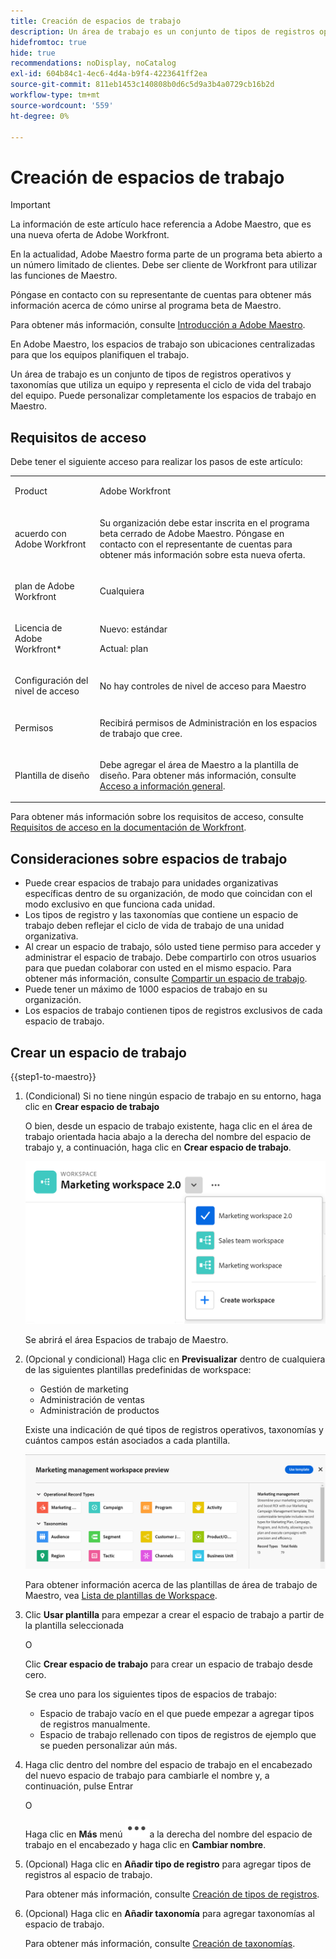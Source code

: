 ```yaml
---
title: Creación de espacios de trabajo
description: Un área de trabajo es un conjunto de tipos de registros operativos y taxonomías que utiliza un equipo y representa el ciclo de vida del trabajo del equipo. Puede personalizar completamente los espacios de trabajo en Maestro.
hidefromtoc: true
hide: true
recommendations: noDisplay, noCatalog
exl-id: 604b84c1-4ec6-4d4a-b9f4-4223641ff2ea
source-git-commit: 811eb1453c140808b0d6c5d9a3b4a0729cb16b2d
workflow-type: tm+mt
source-wordcount: '559'
ht-degree: 0%

---
```


<!--udpate the metadata with real information when making this avilable in TOC and in the left nav-->

# Creación de espacios de trabajo

>[!IMPORTANT]
>
>La información de este artículo hace referencia a Adobe Maestro, que es una nueva oferta de Adobe Workfront.
>
>En la actualidad, Adobe Maestro forma parte de un programa beta abierto a un número limitado de clientes. Debe ser cliente de Workfront para utilizar las funciones de Maestro.
>
>Póngase en contacto con su representante de cuentas para obtener más información acerca de cómo unirse al programa beta de Maestro.
>
>Para obtener más información, consulte [Introducción a Adobe Maestro](../maestro-overview.md).

En Adobe Maestro, los espacios de trabajo son ubicaciones centralizadas para que los equipos planifiquen el trabajo.

Un área de trabajo es un conjunto de tipos de registros operativos y taxonomías que utiliza un equipo y representa el ciclo de vida del trabajo del equipo. Puede personalizar completamente los espacios de trabajo en Maestro.

## Requisitos de acceso

Debe tener el siguiente acceso para realizar los pasos de este artículo:

<table style="table-layout:auto">
 <col>
 </col>
 <col>
 </col>
 <tbody>
    <tr>
<tr>
<td>
   <p> Product</p> </td>
   <td>
   <p> Adobe Workfront</p> </td>
  </tr>  
 <td role="rowheader"><p>acuerdo con Adobe Workfront</p></td>
   <td>
<p>Su organización debe estar inscrita en el programa beta cerrado de Adobe Maestro. Póngase en contacto con el representante de cuentas para obtener más información sobre esta nueva oferta. </p>
   </td>
  </tr>
  <tr>
   <td role="rowheader"><p>plan de Adobe Workfront</p></td>
   <td>
<p>Cualquiera</p>
   </td>
  </tr>
  <tr>
   <td role="rowheader"><p>Licencia de Adobe Workfront*</p></td>
   <td>
   <p>Nuevo: estándar</p>
   <p>Actual: plan</p> 
  </td>
  </tr>

<tr>
   <td role="rowheader"><p>Configuración del nivel de acceso</p></td>
   <td> <p>No hay controles de nivel de acceso para Maestro</p>
</td>
  </tr>

<tr>
   <td role="rowheader"><p>Permisos</p></td>
   <td> <p>Recibirá permisos de Administración en los espacios de trabajo que cree. </p>  
</td>
  </tr>

<tr>
   <td role="rowheader"><p>Plantilla de diseño</p></td>
   <td> <p>Debe agregar el área de Maestro a la plantilla de diseño. Para obtener más información, consulte <a href="../access/access-overview.md">Acceso a información general</a>. </p>  
</td>
  </tr>

</tbody>
</table>

Para obtener más información sobre los requisitos de acceso, consulte [Requisitos de acceso en la documentación de Workfront](/help/quicksilver/administration-and-setup/add-users/access-levels-and-object-permissions/access-level-requirements-in-documentation.md).

<!--Maybe enable this at GA - but Maestro is not supposed to have Access controls in the Workfront Access Level: 
>[!NOTE]
>
>If you don't have access, ask your Workfront administrator if they set additional restrictions in your access level. For information on how a Workfront administrator can change your access level, see [Create or modify custom access levels](../administration-and-setup/add-users/configure-and-grant-access/create-modify-access-levels.md). -->

<!-- Notes to add for the table: for the "Workfront plans" row: the above is only for closed beta; when going to GA - activate the following plans:    
<p>Current plan: Prime and Ultimate</p>
<p>Legacy plan: Enterprise</p>-->

<!-- Notes for the table: for the "Workfront access" row: <p>For more information, see <a href="../../administration-and-setup/add-users/access-levels-and-object-permissions/wf-licenses.md" class="MCXref xref">Adobe Workfront licenses overview</a>.</p>-->

## Consideraciones sobre espacios de trabajo

* Puede crear espacios de trabajo para unidades organizativas específicas dentro de su organización, de modo que coincidan con el modo exclusivo en que funciona cada unidad.
* Los tipos de registro y las taxonomías que contiene un espacio de trabajo deben reflejar el ciclo de vida de trabajo de una unidad organizativa.
* Al crear un espacio de trabajo, sólo usted tiene permiso para acceder y administrar el espacio de trabajo. Debe compartirlo con otros usuarios para que puedan colaborar con usted en el mismo espacio. Para obtener más información, consulte [Compartir un espacio de trabajo](/help/quicksilver/maestro/access/share-workspaces.md).
* Puede tener un máximo de 1000 espacios de trabajo en su organización.
* Los espacios de trabajo contienen tipos de registros exclusivos de cada espacio de trabajo. <!--this might change-->

## Crear un espacio de trabajo

{{step1-to-maestro}}

1. (Condicional) Si no tiene ningún espacio de trabajo en su entorno, haga clic en **Crear espacio de trabajo**

   O bien, desde un espacio de trabajo existente, haga clic en el área de trabajo orientada hacia abajo a la derecha del nombre del espacio de trabajo y, a continuación, haga clic en **Crear espacio de trabajo**.

   ![](assets/workspace-drop-down-right-menu.png)

   Se abrirá el área Espacios de trabajo de Maestro.
1. (Opcional y condicional) Haga clic en **Previsualizar** dentro de cualquiera de las siguientes plantillas predefinidas de workspace:

   * Gestión de marketing
   * Administración de ventas
   * Administración de productos

   Existe una indicación de qué tipos de registros operativos, taxonomías y cuántos campos están asociados a cada plantilla.

   ![](assets/previewing-a-workspace-template.png)

   Para obtener información acerca de las plantillas de área de trabajo de Maestro, vea [Lista de plantillas de Workspace](../architecture/workspace-templates.md).

1. Clic **Usar plantilla** para empezar a crear el espacio de trabajo a partir de la plantilla seleccionada

   O

   Clic **Crear espacio de trabajo** para crear un espacio de trabajo desde cero.

   Se crea uno para los siguientes tipos de espacios de trabajo:

   * Espacio de trabajo vacío en el que puede empezar a agregar tipos de registros manualmente.
   * Espacio de trabajo rellenado con tipos de registros de ejemplo que se pueden personalizar aún más.

1. Haga clic dentro del nombre del espacio de trabajo en el encabezado del nuevo espacio de trabajo para cambiarle el nombre y, a continuación, pulse Entrar

   O

   Haga clic en **Más** menú ![](assets/more-menu.png)a la derecha del nombre del espacio de trabajo en el encabezado y haga clic en **Cambiar nombre**.

1. (Opcional) Haga clic en **Añadir tipo de registro** para agregar tipos de registros al espacio de trabajo.

   Para obtener más información, consulte [Creación de tipos de registros](../architecture/create-record-types.md).

1. (Opcional) Haga clic en **Añadir taxonomía** para agregar taxonomías al espacio de trabajo.

   Para obtener más información, consulte [Creación de taxonomías](../architecture/create-a-taxonomy.md).
